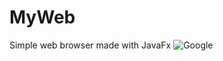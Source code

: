 # MyWeb
Simple web browser made with JavaFx
![Google](https://user-images.githubusercontent.com/115911341/230734338-88454e40-d2ae-4357-92ea-68eeb2012053.png)
